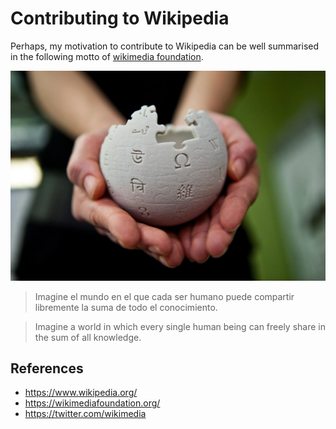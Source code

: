 # Contributing to Wikipedia
Perhaps, my motivation to contribute to Wikipedia can be 
well summarised in the following motto of [wikimedia foundation]( https://wikimediafoundation.org/).

![Manos que dan nunca estarán vacías = Hands that give will never be empty](DTCtmTBVMAAkHA1.jpeg)

> Imagine el mundo en el que cada ser humano puede compartir libremente la suma de todo el conocimiento.

> Imagine a world in which every single human being can freely share in the sum of all knowledge.

## References
* https://www.wikipedia.org/
* https://wikimediafoundation.org/
* https://twitter.com/wikimedia
